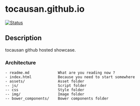 # tocausan.github.io
[![Status](https://img.shields.io/badge/Status-On_air-pink.svg)]()

## Description
tocausan github hosted showcase.

### Architecture
```
- readme.md             What are you reading now ?
- index.html            Because you need to start somewhere
- assets/               Asset folder
-- js/                  Script folder
-- css                  Style folder
-- img/                 Image folder
-- bower_components/    Bower components folder
```








